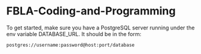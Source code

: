 # FBLA-Coding-and-Programming

To get started, make sure you have a PostgreSQL server running 
under the env variable DATABASE_URL. It should be in the form:

```
postgres://username:password@host:port/database
```